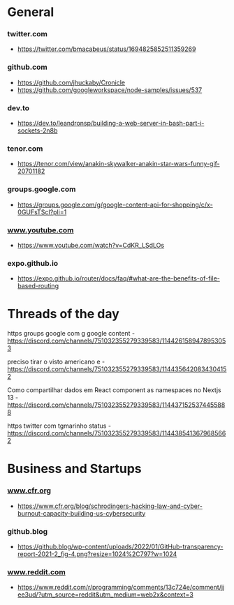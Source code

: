 # General

### twitter.com
- <https://twitter.com/bmacabeus/status/1694825852511359269>

### github.com
- <https://github.com/jhuckaby/Cronicle>
- <https://github.com/googleworkspace/node-samples/issues/537>

### dev.to
- <https://dev.to/leandronsp/building-a-web-server-in-bash-part-i-sockets-2n8b>

### tenor.com
- <https://tenor.com/view/anakin-skywalker-anakin-star-wars-funny-gif-20701182>

### groups.google.com
- <https://groups.google.com/g/google-content-api-for-shopping/c/x-0GUFsTScI?pli=1>

### www.youtube.com
- <https://www.youtube.com/watch?v=CdKR_LSdLOs>

### expo.github.io
- <https://expo.github.io/router/docs/faq/#what-are-the-benefits-of-file-based-routing>

# Threads of the day

https groups google com g google content - https://discord.com/channels/751032355279339583/1144261589478953053


preciso tirar o visto americano e - https://discord.com/channels/751032355279339583/1144356420834304152


Como compartilhar dados em React component as namespaces no Nextjs 13 - https://discord.com/channels/751032355279339583/1144371525374455888


https twitter com tgmarinho status - https://discord.com/channels/751032355279339583/1144385413679685662

# Business and Startups

### www.cfr.org
- <https://www.cfr.org/blog/schrodingers-hacking-law-and-cyber-burnout-capacity-building-us-cybersecurity>

### github.blog
- <https://github.blog/wp-content/uploads/2022/01/GitHub-transparency-report-2021-2_fig-4.png?resize=1024%2C797?w=1024>

### www.reddit.com
- <https://www.reddit.com/r/programming/comments/13c724e/comment/jjee3ud/?utm_source=reddit&utm_medium=web2x&context=3>

